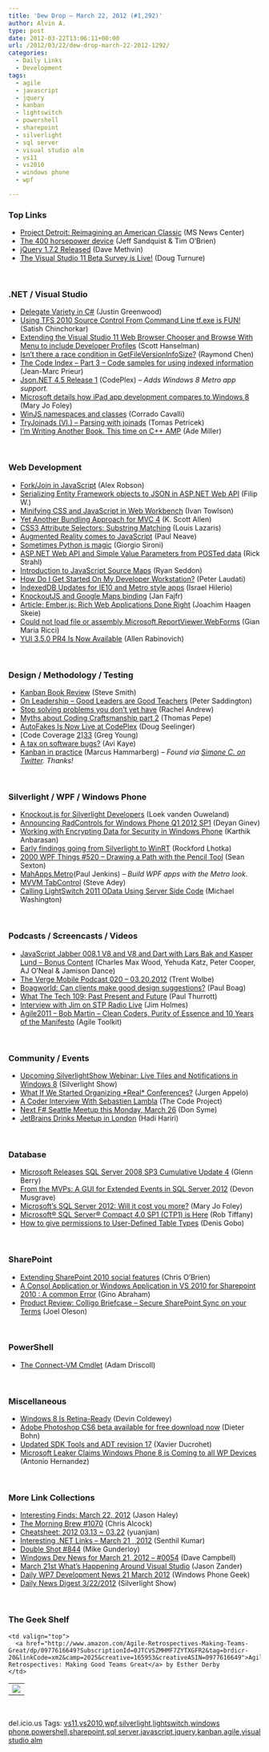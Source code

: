```yaml
---
title: 'Dew Drop – March 22, 2012 (#1,292)'
author: Alvin A.
type: post
date: 2012-03-22T13:06:11+00:00
url: /2012/03/22/dew-drop-march-22-2012-1292/
categories:
  - Daily Links
  - Development
tags:
  - agile
  - javascript
  - jquery
  - kanban
  - lightswitch
  - powershell
  - sharepoint
  - silverlight
  - sql server
  - visual studio alm
  - vs11
  - vs2010
  - windows phone
  - wpf

---
```

### <a name="top"></a>Top Links

  * [Project Detroit: Reimagining an American Classic][1] (MS News Center)
  * [The 400 horsepower device][2] (Jeff Sandquist & Tim O&#8217;Brien)
  * [jQuery 1.7.2 Released][3] (Dave Methvin)
  * [The Visual Studio 11 Beta Survey is Live!][4] (Doug Turnure)

&#160;

### <a name="dotnet"></a>.NET / Visual Studio

  * [Delegate Variety in C#][5] (Justin Greenwood)
  * [Using TFS 2010 Source Control From Command Line tf.exe is FUN!][6] (Satish Chinchorkar)
  * [Extending the Visual Studio 11 Web Browser Chooser and Browse With Menu to include Developer Profiles][7] (Scott Hanselman)
  * [Isn&#8217;t there a race condition in GetFileVersionInfoSize?][8] (Raymond Chen)
  * [The Code Index – Part 3 – Code samples for using indexed information][9] (Jean-Marc Prieur)
  * <a href="http://json.codeplex.com/releases/view/84550" target="_blank">Json.NET 4.5 Release 1</a> (CodePlex) _– Adds Windows 8 Metro app support._
  * [Microsoft details how iPad app development compares to Windows 8][10] (Mary Jo Foley)
  * [WinJS namespaces and classes][11] (Corrado Cavalli)
  * [TryJoinads (VI.) &#8211; Parsing with joinads][12] (Tomas Petricek)
  * [I’m Writing Another Book. This time on C++ AMP][13] (Ade Miller)

&#160;

### <a name="web"></a>Web Development

  * [Fork/Join in JavaScript][14] (Alex Robson)
  * [Serializing Entity Framework objects to JSON in ASP.NET Web API][15] (Filip W.)
  * [Minifying CSS and JavaScript in Web Workbench][16] (Ivan Towlson)
  * [Yet Another Bundling Approach for MVC 4][17] (K. Scott Allen)
  * [CSS3 Attribute Selectors: Substring Matching][18] (Louis Lazaris)
  * [Augmented Reality comes to JavaScript][19] (Paul Neave)
  * [Sometimes Python is magic][20] (Giorgio Sironi)
  * [ASP.NET Web API and Simple Value Parameters from POSTed data][21] (Rick Strahl)
  * [Introduction to JavaScript Source Maps][22] (Ryan Seddon)
  * [How Do I Get Started On My Developer Workstation?][23] (Peter Laudati)
  * [IndexedDB Updates for IE10 and Metro style apps][24] (Israel Hilerio)
  * [KnockoutJS and Google Maps binding][25] (Jan Fajfr)
  * [Article: Ember.js: Rich Web Applications Done Right][26] (Joachim Haagen Skeie)
  * [Could not load file or assembly Microsoft.ReportViewer.WebForms][27] (Gian Maria Ricci)
  * [YUI 3.5.0 PR4 Is Now Available][28] (Allen Rabinovich)

&#160;

### <a name="design"></a>Design / Methodology / Testing

  * [Kanban Book Review][29] (Steve Smith)
  * [On Leadership – Good Leaders are Good Teachers][30] (Peter Saddington)
  * [Stop solving problems you don’t yet have][31] (Rachel Andrew)
  * [Myths about Coding Craftsmanship part 2][32] (Thomas Pepe)
  * <a href="http://blogs.msdn.com/b/agileer/archive/2012/03/21/autofakes-is-now-live-at-codeplex.aspx" target="_blank">AutoFakes Is Now Live at CodePlex</a> (Doug Seelinger)
  * [Code Coverage [2]][33] (Greg Young)
  * [A tax on software bugs?][34] (Avi Kaye)
  * <a href="http://www.slideshare.net/marcusoftnet/kanbanboards" target="_blank">Kanban in practice</a> (Marcus Hammarberg) _– Found via_ <a href="https://twitter.com/#!/simonech/status/182494190087843840" target="_blank"><em>Simone C. on Twitter</em></a>_. Thanks!_

&#160;

### <a name="silverlight"></a>Silverlight / WPF / Windows Phone

  * [Knockout.js for Silverlight Developers][35] (Loek vanden Ouweland)
  * [Announcing RadControls for Windows Phone Q1 2012 SP1][36] (Deyan Ginev)
  * [Working with Encrypting Data for Security in Windows Phone][37] (Karthik Anbarasan)
  * [Early findings going from Silverlight to WinRT][38] (Rockford Lhotka)
  * <a href="http://wpf.2000things.com/2012/03/22/520-drawing-a-path-with-the-pencil-tool/" target="_blank">2000 WPF Things #520 – Drawing a Path with the Pencil Tool</a> (Sean Sexton)
  * <a href="http://www.theleagueofpaul.com/metro" target="_blank">MahApps.Metro</a>(Paul Jenkins) _– Build WPF apps with the Metro look._
  * [MVVM TabControl][39] (Steve Adey)
  * [Calling LightSwitch 2011 OData Using Server Side Code][40] (Michael Washington)

&#160;

### <a name="podcasts"></a>Podcasts / Screencasts / Videos

  * <a href="http://javascriptjabber.com/008-1-v8-and-v8-and-dart-with-lars-bak-and-kasper-lund-bonus-content/" target="_blank">JavaScript Jabber 008.1 V8 and V8 and Dart with Lars Bak and Kasper Lund – Bonus Content</a> (Charles Max Wood, Yehuda Katz, Peter Cooper, AJ O’Neal & Jamison Dance)
  * [The Verge Mobile Podcast 020 &#8211; 03.20.2012][41] (Trent Wolbe)
  * <a href="http://boagworld.com/design/can-clients-make-good-design-suggestions/" target="_blank">Boagworld: Can clients make good design suggestions?</a> (Paul Boag)
  * [What The Tech 109: Past Present and Future][42] (Paul Thurrott)
  * [Interview with Jim on STP Radio Live][43] (Jim Holmes)
  * [Agile2011 &#8211; Bob Martin &#8211; Clean Coders, Purity of Essence and 10 Years of the Manifesto][44] (Agile Toolkit)

&#160;

### <a name="events"></a>Community / Events

  * [Upcoming SilverlightShow Webinar: Live Tiles and Notifications in Windows 8][45] (Silverlight Show)
  * [What If We Started Organizing \*Real\* Conferences?][46] (Jurgen Appelo)
  * [A Coder Interview With Sebastien Lambla][47] (The Code Project)
  * [Next F# Seattle Meetup this Monday, March 26][48] (Don Syme)
  * [JetBrains Drinks Meetup in London][49] (Hadi Hariri)

&#160;

### <a name="sql"></a>Database

  * [Microsoft Releases SQL Server 2008 SP3 Cumulative Update 4][50] (Glenn Berry)
  * [From the MVPs: A GUI for Extended Events in SQL Server 2012][51] (Devon Musgrave)
  * [Microsoft&#8217;s SQL Server 2012: Will it cost you more?][52] (Mary Jo Foley)
  * [Microsoft® SQL Server® Compact 4.0 SP1 (CTP1) is Here][53] (Rob Tiffany)
  * [How to give permissions to User-Defined Table Types][54] (Denis Gobo)

&#160;

### <a name="sp"></a>SharePoint

  * [Extending SharePoint 2010 social features][55] (Chris O&#8217;Brien)
  * [A Consol Application or Windows Application in VS 2010 for Sharepoint 2010 : A common Error][56] (Gino Abraham)
  * [Product Review: Colligo Briefcase &#8211; Secure SharePoint Sync on your Terms][57] (Joel Oleson)

&#160;

### <a name="ps"></a>PowerShell

  * [The Connect-VM Cmdlet][58] (Adam Driscoll)

&#160;

### <a name="misc"></a>Miscellaneous

  * [Windows 8 Is Retina-Ready][59] (Devin Coldewey)
  * [Adobe Photoshop CS6 beta available for free download now][60] (Dieter Bohn)
  * [Updated SDK Tools and ADT revision 17][61] (Xavier Ducrohet)
  * [Microsoft Leaker Claims Windows Phone 8 is Coming to all WP Devices][62] (Antonio Hernandez)

&#160;

### <a name="links"></a>More Link Collections

  * [Interesting Finds: March 22, 2012][63] (Jason Haley)
  * [The Morning Brew #1070][64] (Chris Alcock)
  * [Cheatsheet: 2012 03.13 ~ 03.22][65] (yuanjian)
  * [Interesting .NET Links – March 21 , 2012][66] (Senthil Kumar)
  * [Double Shot #844][67] (Mike Gunderloy)
  * [Windows Dev News for March 21, 2012 &#8211; #0054][68] (Dave Campbell)
  * [March 21st What’s Happening Around Visual Studio][69] (Jason Zander)
  * [Daily WP7 Development News 21 March 2012][70] (Windows Phone Geek)
  * <a href="http://feedproxy.google.com/~r/silverlightshow/~3/FU617rEDwgs/Daily-News-Digest-3-22-2012.aspx" target="_blank">Daily News Digest 3/22/2012</a> (Silverlight Show)

&#160;

### <a name="shelf"></a>The Geek Shelf

<table border="0" cellspacing="0" cellpadding="0">
  <tr>
    <td>
      <img data-recalc-dims="1" decoding="async" src="https://i0.wp.com/ecx.images-amazon.com/images/I/41zYK5oa1JL._SL160_.jpg?w=660" />
    </td>
    
    <td valign="top">
      <a href="http://www.amazon.com/Agile-Retrospectives-Making-Teams-Great/dp/0977616649?SubscriptionId=0JTCV5ZMHMF7ZYTXGFR2&tag=brdicr-20&linkCode=xm2&camp=2025&creative=165953&creativeASIN=0977616649">Agile Retrospectives: Making Good Teams Great</a> by Esther Derby
    </td>
  </tr>
</table>

&#160;

<div style="padding-bottom: 0px; margin: 0px; padding-left: 0px; padding-right: 0px; display: inline; float: none; padding-top: 0px" id="scid:0767317B-992E-4b12-91E0-4F059A8CECA8:d77b1e02-cc9b-4ca4-a85a-2126fd3377a8" class="wlWriterEditableSmartContent">
  del.icio.us Tags: <a href="http://del.icio.us/popular/vs11" rel="tag">vs11</a>,<a href="http://del.icio.us/popular/vs2010" rel="tag">vs2010</a>,<a href="http://del.icio.us/popular/wpf" rel="tag">wpf</a>,<a href="http://del.icio.us/popular/silverlight" rel="tag">silverlight</a>,<a href="http://del.icio.us/popular/lightswitch" rel="tag">lightswitch</a>,<a href="http://del.icio.us/popular/windows+phone" rel="tag">windows phone</a>,<a href="http://del.icio.us/popular/powershell" rel="tag">powershell</a>,<a href="http://del.icio.us/popular/sharepoint" rel="tag">sharepoint</a>,<a href="http://del.icio.us/popular/sql+server" rel="tag">sql server</a>,<a href="http://del.icio.us/popular/javascript" rel="tag">javascript</a>,<a href="http://del.icio.us/popular/jquery" rel="tag">jquery</a>,<a href="http://del.icio.us/popular/kanban" rel="tag">kanban</a>,<a href="http://del.icio.us/popular/agile" rel="tag">agile</a>,<a href="http://del.icio.us/popular/visual+studio+alm" rel="tag">visual studio alm</a>
</div>

 [1]: http://www.microsoft.com/presspass/features/2012/mar12/03-21projectdetroit.mspx?rss_fdn=Top%20Stories
 [2]: http://channel9.msdn.com/Blogs/Vector/The-400-horsepower-device
 [3]: http://feedproxy.google.com/~r/jquery/~3/JAi4ROFMrBI/
 [4]: http://blogs.msdn.com/b/visualstudio/archive/2012/03/21/visual-studio-11-beta-survey.aspx
 [5]: http://geekswithblogs.net/JustinGreenwood/archive/2012/03/21/c-delegates-and-linq.aspx
 [6]: http://feedproxy.google.com/~r/netCurryRecentArticles/~3/YqNVf5RNYjw/ShowArticle.aspx
 [7]: http://feedproxy.google.com/~r/ScottHanselman/~3/eB9DlzV2CVo/ExtendingTheVisualStudio11WebBrowserChooserAndBrowseWithMenuToIncludeDeveloperProfiles.aspx
 [8]: http://blogs.msdn.com/b/oldnewthing/archive/2012/03/21/10285701.aspx
 [9]: http://blogs.msdn.com/b/visualstudioalm/archive/2012/03/21/the-code-index-part-3-code-samples-for-using-indexed-information.aspx
 [10]: http://www.zdnet.com/blog/microsoft/microsoft-details-how-ipad-app-development-compares-to-windows-8/12232
 [11]: http://www.expressionblend.com/articles/2012/03/21/winjs-namespaces-and-classes/
 [12]: http://tomasp.net/blog/joinads-parsing.aspx
 [13]: http://www.ademiller.com/blogs/tech/2012/03/im-writing-another-book-this-time-on-c-amp/
 [14]: http://feedproxy.google.com/~r/FreshBrewedCode/~3/0sUPpOaXhfE/
 [15]: http://www.strathweb.com/2012/03/serializing-entity-framework-objects-to-json-in-asp-net-web-api/
 [16]: http://www.mindscapehq.com/blog/index.php/2012/03/21/minifying-css-and-javascript-in-web-workbench/
 [17]: http://odetocode.com/Blogs/scott/archive/2012/03/20/yet-another-bundling-approach-for-mvc-4.aspx
 [18]: http://www.impressivewebs.com/css3-attribute-selectors-substring-matching/
 [19]: http://creativejs.com/2012/03/augmented-reality/
 [20]: http://feeds.dzone.com/~r/zones/css/~3/O9NTEJ4vp_0/sometimes-python-magic
 [21]: http://feedproxy.google.com/~r/RickStrahl/~3/dSrsDmVNVmc/ASPNET-Web-API-and-Simple-Value-Parameters-from-POSTed-data
 [22]: http://feedproxy.google.com/~r/TheCSSNinja/~3/e4P1Ztag-6s/source-mapping
 [23]: http://feedproxy.google.com/~r/peterlau/~3/M82OuHTrLzs/how-do-i-get-started-on-my-developer-workstation.aspx
 [24]: http://blogs.msdn.com/b/ie/archive/2012/03/21/indexeddb-updates-for-ie10-and-metro-style-apps.aspx
 [25]: http://www.codeproject.com/Articles/351298/KnockoutJS-and-Google-Maps-binding
 [26]: http://www.infoq.com/articles/emberjs
 [27]: http://feedproxy.google.com/~r/AlkampferEng/~3/FWpPnyP9ar8/
 [28]: http://feeds.yuiblog.com/~r/YahooUserInterfaceBlog/~3/kD_MqYO9H6A/
 [29]: http://ardalis.com/kanban-book-review
 [30]: http://feedproxy.google.com/~r/agilescout/~3/qQlBVIGSGMs/
 [31]: http://www.rachelandrew.co.uk/archives/2012/03/21/stop-solving-problems-you-dont-yet-have/
 [32]: http://geekswithblogs.net/TomPepe/archive/2012/03/22/myths-about-coding-craftsmanship-part-2.aspx
 [33]: http://feedproxy.google.com/~r/CodeBetter/~3/vy0heUHHGuk/
 [34]: http://feedproxy.google.com/~r/Typemock/~3/QI8H4ub7itA/
 [35]: http://loekvandenouweland.com/index.php/2012/03/knockout-js-for-silverlight-developers/
 [36]: http://feedproxy.google.com/~r/Telerik/~3/jzIuVQPFxEI/announcing-radcontrols-for-windows-phone-q1-2012-sp1.aspx
 [37]: http://mobile.dzone.com/articles/working-encrypting-data
 [38]: http://www.lhotka.net/weblog/EarlyFindingsGoingFromSilverlightToWinRT.aspx
 [39]: http://www.codeproject.com/Articles/351300/MVVM-TabControl
 [40]: http://lightswitchhelpwebsite.com/Blog/tabid/61/EntryId/122/Calling-LightSwitch-2011-OData-Using-Server-Side-Code.aspx
 [41]: http://www.theverge.com/mobile/2012/3/21/2888776/the-verge-mobile-podcast-020-03-20-2012
 [42]: http://www.winsupersite.com/article/podcast-2/tech-109-present-future-142632
 [43]: http://feedproxy.google.com/~r/TestStudio/~3/h3PG1G2yGlw/Interview-with-Jim-on-STP-Radio-Live.aspx
 [44]: http://agiletoolkit.libsyn.com/agile2011-bob-martin-clean-coders-purity-of-essence-and-10-years-of-the-manifesto
 [45]: http://feedproxy.google.com/~r/silverlightshow/~3/QRzAxXsGNt4/Webinar-Live-Tiles-and-Notifications-in-Windows-8.aspx
 [46]: http://feedproxy.google.com/~r/noop/~3/dJOaGBuYY58/what-if-we-started-organizing-real-conferences.html
 [47]: http://www.codeproject.com/Articles/351849/A-Coder-Interview-With-Sebastien-Lambla
 [48]: http://blogs.msdn.com/b/dsyme/archive/2012/03/22/next-f-seattle-meetup-this-monday-march-26.aspx
 [49]: http://blogs.jetbrains.com/dotnet/2012/03/jetbrains-drinks-meetup-in-london/
 [50]: http://www.sqlservercentral.com/blogs/glennberry/2012/03/21/microsoft-releases-sql-server-2008-sp3-cumulative-update-4/
 [51]: http://blogs.msdn.com/b/microsoft_press/archive/2012/03/21/from-the-mvps-a-gui-for-extended-events-in-sql-server-2012.aspx
 [52]: http://www.zdnet.com/blog/microsoft/microsofts-sql-server-2012-will-it-cost-you-more/12235
 [53]: http://robtiffany.com/microsoft-sql-server-compact-4-0-sp1-ctp1-is-here/
 [54]: http://blogs.lessthandot.com/index.php/DataMgmt/DBProgramming/MSSQLServer/how-to-give-permissions-to
 [55]: http://feedproxy.google.com/~r/ChrisObrien/~3/VLnOvQDqSoA/extending-sharepoint-2010-social.html
 [56]: http://geekswithblogs.net/GinoAbraham/archive/2012/03/22/a-consol-application-or-windows-application-in-vs-2010-for.aspx
 [57]: http://feedproxy.google.com/~r/JoelsSharepointLand/~3/IUPGPNl8-Hc/ViewPost.aspx
 [58]: http://csharpening.net/?p=1015
 [59]: http://feedproxy.google.com/~r/Techcrunch/~3/OWeHBOZER-s/
 [60]: http://www.theverge.com/2012/3/22/2892828/adobe-photoshop-cs6-beta-available-download-free
 [61]: http://feedproxy.google.com/~r/blogspot/hsDu/~3/TOloutFqMW8/updated-sdk-tools-and-adt-revision-17.html
 [62]: http://www.wp7connect.com/2012/03/22/microsoft-leaker-claims-windows-phone-8-is-coming-to-all-wp-devices/
 [63]: http://jasonhaley.com/blog/post.aspx?id=0537d67d-7b7d-4a66-b72b-31b9e3510eb6
 [64]: http://feedproxy.google.com/~r/ReflectivePerspective/~3/92zW-J-quUM/
 [65]: http://weblogs.asp.net/yuanjian/archive/2012/03/22/cheatsheet-2012-03-13-03-22.aspx
 [66]: http://techblog.ginktage.com/2012/03/interesting-net-links-march-21-2012/
 [67]: http://afreshcup.com/home/2012/3/22/double-shot-844.html
 [68]: http://www.windowsdevnews.com/Blogs.aspx?ID=84
 [69]: http://blogs.msdn.com/b/jasonz/archive/2012/03/21/march-21st-whats-happening-around-visual-studio.aspx
 [70]: http://feedproxy.google.com/~r/Windowsphonegeek/~3/oyzLFZXsLU4/daily-wp7-development-news-21-march-2012